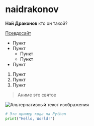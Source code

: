 # naidrakonov

**Най Драконов** кто он такой?

[Псевдосайт](https://teletype.in/@naidrakonov/naidrakonov)

- Пункт
- Пункт
  - Пункт
  - Пункт
- Пункт

1. Пункт
2. Пункт
3. Пункт

> Аниме это святое

![Альтернативный текст изображения](https://naidrakonov.github.io/naidrakonov/1000000.jpg)

```python
# Это пример кода на Python
print("Hello, World!")